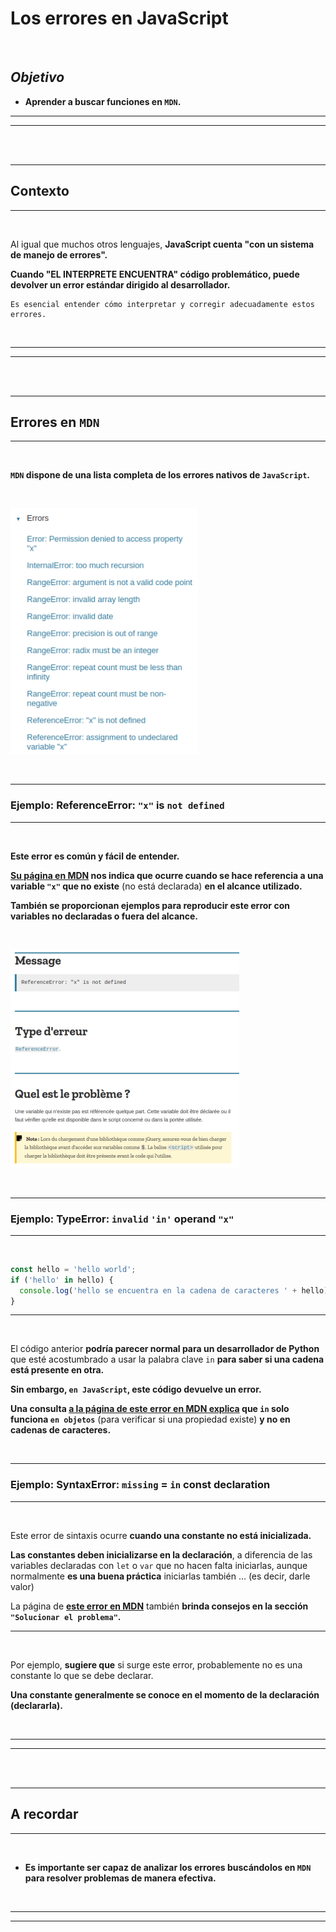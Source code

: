 # **Los errores en JavaScript**

<br>

## **_Objetivo_**

- **Aprender a buscar funciones en `MDN`.**

---

---

<br>

<br>

---

## **Contexto**

---

<br>

Al igual que muchos otros lenguajes, **JavaScript cuenta "con un sistema de manejo de errores".**

**Cuando "EL INTERPRETE ENCUENTRA" código problemático, puede devolver un error estándar dirigido al desarrollador.**

```
Es esencial entender cómo interpretar y corregir adecuadamente estos errores.
```

<br>

---

---

<br>

<br>

---

## **Errores en `MDN`**

---

<br>

**`MDN` dispone de una lista completa de los errores nativos de `JavaScript`.**

<br>

![Lista de errores nativos en JS](./05-Los-errores-en-JS/img/errors0.png)

<br>

---

### **Ejemplo: ReferenceError: `"x"` is `not defined`**

---

<br>

**Este error es común y fácil de entender.**

**[Su página en MDN](https://developer.mozilla.org/es/docs/Web/JavaScript/Reference/Errors/Not_defined) nos indica que ocurre cuando se hace referencia a una variable `"x"` que no existe** (no está declarada) **en el alcance utilizado.**

**También se proporcionan ejemplos para reproducir este error con variables no declaradas o fuera del alcance.**

<br>

![tipo de error](./05-Los-errores-en-JS/img/errors1.png)

<br>

---

### **Ejemplo: TypeError: `invalid` `'in'` operand `"x"`**

---

<br>

```js
const hello = 'hello world';
if ('hello' in hello) {
  console.log('hello se encuentra en la cadena de caracteres ' + hello);
}
```

---

<br>

El código anterior **podría parecer normal para un desarrollador de Python** que esté acostumbrado a usar la palabra clave `in` **para saber si una cadena está presente en otra.**

**Sin embargo, `en JavaScript`, este código devuelve un error.**

**Una consulta [a la página de este error en MDN explica](https://developer.mozilla.org/es/docs/Web/JavaScript/Reference/Errors/in_operator_no_object) que `in` solo funciona `en objetos`** (para verificar si una propiedad existe) **y no en cadenas de caracteres.**

<br>

---

### **Ejemplo: SyntaxError: `missing` = `in` const declaration**

---

<br>

Este error de sintaxis ocurre **cuando una constante no está inicializada.**

**Las constantes deben inicializarse en la declaración**, a diferencia de las variables declaradas con `let` o `var` que no hacen falta iniciarlas, aunque normalmente **es una buena práctica** iniciarlas también ... (es decir, darle valor)

La página de **[este error en MDN](https://developer.mozilla.org/fr/docs/Web/JavaScript/Reference/Errors/Missing_initializer_in_const)** también **brinda consejos en la sección `"Solucionar el problema"`.**

---

<br>

Por ejemplo, **sugiere que** si surge este error, probablemente no es una constante lo que se debe declarar.

**Una constante generalmente se conoce en el momento de la declaración (declararla).**

<br>

---

---

<br>

<br>

---

## **A recordar**

---

<br>

- **Es importante ser capaz de analizar los errores buscándolos en `MDN` para resolver problemas de manera efectiva.**

<br>

---

---
